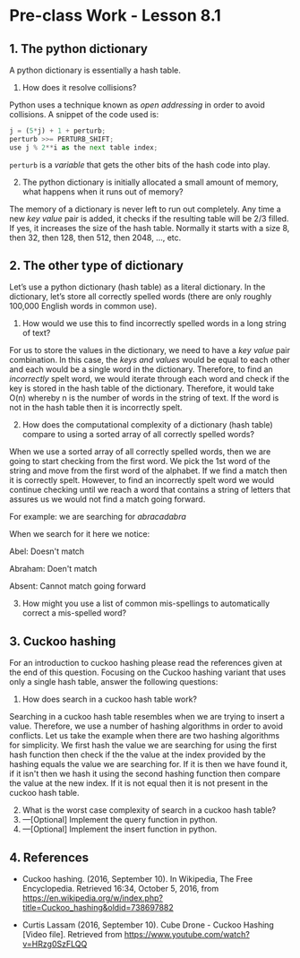 # Pre-class Work - Lesson 8.1

## 1. The python dictionary

A python dictionary is essentially a hash table.
1. How does it resolve collisions?

Python uses a technique known as _open addressing_ in order to avoid collisions. A snippet of the code used is:
```python
j = (5*j) + 1 + perturb;
perturb >>= PERTURB_SHIFT;
use j % 2**i as the next table index;
```
`perturb` is a _variable_ that gets the other bits of the hash code into play.

2. The python dictionary is initially allocated a small amount of memory, what happens when it runs out of memory?

The memory of a dictionary is never left to run out completely. Any time a new _key value_ pair is added, it checks if the resulting table will be 2/3 filled. If yes, it increases the size of the hash table. Normally it starts with a size 8, then 32, then 128, then 512, then 2048, ..., etc.

## 2. The other type of dictionary

Let’s use a python dictionary (hash table) as a literal dictionary. In the dictionary, let’s store all correctly spelled
words (there are only roughly 100,000 English words in common use).
1. How would we use this to find incorrectly spelled words in a long string of text?

For us to store the values in the dictionary, we need to have a _key value_ pair combination. In this case, the _keys and values_ would be equal to each other and each would be a single word in the dictionary. Therefore, to find an _incorrectly_ spelt word, we would iterate through each word and check if the key is stored in the hash table of the dictionary. Therefore, it would take O(n) whereby n is the number of words in the string of text. If the word is not in the hash table then it is incorrectly spelt. 

2. How does the computational complexity of a dictionary (hash table) compare to using a sorted array of all correctly spelled words?

When we use a sorted array of all correctly spelled words, then we are going to start checking from the first word. We pick the 1st word of the string and move from the first word of the alphabet. If we find a match then it is correctly spelt. However, to find an incorrectly spelt word we would continue checking until we reach a word that contains a string of letters that assures us we would not find a match going forward.

For example: we are searching for _abracadabra_

When we search for it here we notice:

Abel: Doesn't match

Abraham: Doen't match

Absent: Cannot match going forward


3. How might you use a list of common mis-spellings to automatically correct a mis-spelled word?

## 3. Cuckoo hashing

For an introduction to cuckoo hashing please read the references given at the end of this question. Focusing on the
Cuckoo hashing variant that uses only a single hash table, answer the following questions:
1. How does search in a cuckoo hash table work?

Searching in a cuckoo hash table resembles when we are trying to insert a value. Therefore, we use a number of hashing algorithms in order to avoid conflicts. Let us take the example when there are two hashing algorithms for simplicity. We first hash the value we are searching for using the first hash function then check if the the value at the index provided by the hashing equals the value we are searching for. If it is then we have found it, if it isn't then we hash it using the second hashing function then compare the value at the new index. If it is not equal then it is not present in the cuckoo hash table. 

2. What is the worst case complexity of search in a cuckoo hash table?
3. —[Optional] Implement the query function in python.
4. —[Optional] Implement the insert function in python.

## 4. References

* Cuckoo hashing. (2016, September 10). In Wikipedia, The Free Encyclopedia. Retrieved 16:34, October 5,
2016, from https://en.wikipedia.org/w/index.php?title=Cuckoo_hashing&oldid=738697882

* Curtis Lassam (2016, September 10). Cube Drone - Cuckoo Hashing [Video file]. Retrieved from https://www.youtube.com/watch?v=HRzg0SzFLQQ
